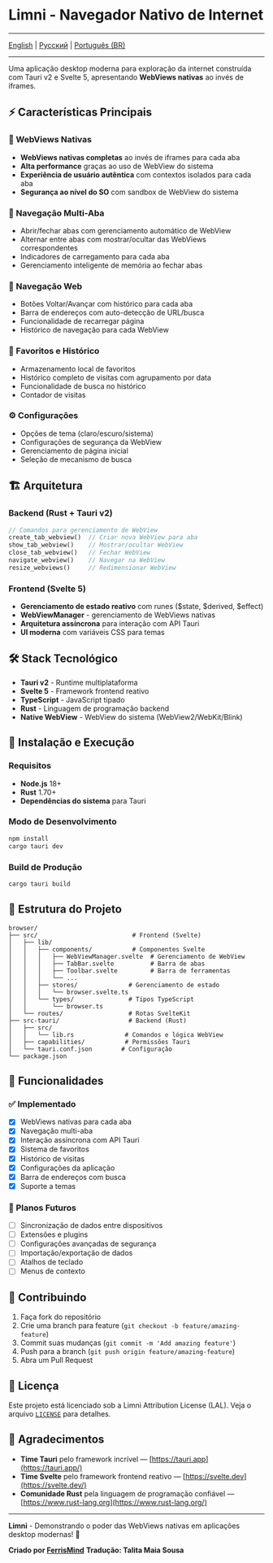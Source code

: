 # Limni - Navegador Nativo de Internet

---

[English](https://github.com/FerrisMind/Limni/blob/main/README.md) | [Русский](https://github.com/FerrisMind/Limni/blob/main/README-RU.md) | [Português (BR)](https://github.com/FerrisMind/Limni/blob/main/README-PT-BR.md)

---

Uma aplicação desktop moderna para exploração da internet construída com Tauri v2 e Svelte 5, apresentando **WebViews nativas** ao invés de iframes.

## ⚡ Características Principais

### 🚀 WebViews Nativas

- **WebViews nativas completas** ao invés de iframes para cada aba
- **Alta performance** graças ao uso de WebView do sistema
- **Experiência de usuário autêntica** com contextos isolados para cada aba
- **Segurança ao nível do SO** com sandbox de WebView do sistema

### 📑 Navegação Multi-Aba

- Abrir/fechar abas com gerenciamento automático de WebView
- Alternar entre abas com mostrar/ocultar das WebViews correspondentes
- Indicadores de carregamento para cada aba
- Gerenciamento inteligente de memória ao fechar abas

### 🧭 Navegação Web

- Botões Voltar/Avançar com histórico para cada aba
- Barra de endereços com auto-detecção de URL/busca
- Funcionalidade de recarregar página
- Histórico de navegação para cada WebView

### 🔖 Favoritos e Histórico

- Armazenamento local de favoritos
- Histórico completo de visitas com agrupamento por data
- Funcionalidade de busca no histórico
- Contador de visitas

### ⚙️ Configurações

- Opções de tema (claro/escuro/sistema)
- Configurações de segurança da WebView
- Gerenciamento de página inicial
- Seleção de mecanismo de busca

## 🏗️ Arquitetura

### Backend (Rust + Tauri v2)

```rust
// Comandos para gerenciamento de WebView
create_tab_webview()  // Criar nova WebView para aba
show_tab_webview()    // Mostrar/ocultar WebView
close_tab_webview()   // Fechar WebView
navigate_webview()    // Navegar na WebView
resize_webviews()     // Redimensionar WebView
```

### Frontend (Svelte 5)

- **Gerenciamento de estado reativo** com runes ($state, $derived, $effect)
- **WebViewManager** - gerenciamento de WebViews nativas
- **Arquitetura assíncrona** para interação com API Tauri
- **UI moderna** com variáveis CSS para temas

## 🛠️ Stack Tecnológico

- **Tauri v2** - Runtime multiplataforma
- **Svelte 5** - Framework frontend reativo
- **TypeScript** - JavaScript tipado
- **Rust** - Linguagem de programação backend
- **Native WebView** - WebView do sistema (WebView2/WebKit/Blink)

## 🚀 Instalação e Execução

### Requisitos

- **Node.js** 18+
- **Rust** 1.70+
- **Dependências do sistema** para Tauri

### Modo de Desenvolvimento

```bash
npm install
cargo tauri dev
```

### Build de Produção

```bash
cargo tauri build
```

## 📁 Estrutura do Projeto

```
browser/
├── src/                          # Frontend (Svelte)
│   ├── lib/
│   │   ├── components/           # Componentes Svelte
│   │   │   ├── WebViewManager.svelte  # Gerenciamento de WebView
│   │   │   ├── TabBar.svelte          # Barra de abas
│   │   │   ├── Toolbar.svelte         # Barra de ferramentas
│   │   │   └── ...
│   │   ├── stores/              # Gerenciamento de estado
│   │   │   └── browser.svelte.ts
│   │   └── types/               # Tipos TypeScript
│   │       └── browser.ts
│   └── routes/                  # Rotas SvelteKit
├── src-tauri/                   # Backend (Rust)
│   ├── src/
│   │   └── lib.rs              # Comandos e lógica WebView
│   ├── capabilities/           # Permissões Tauri
│   └── tauri.conf.json        # Configuração
└── package.json
```

## 🎯 Funcionalidades

### ✅ Implementado

- [x] WebViews nativas para cada aba
- [x] Navegação multi-aba
- [x] Interação assíncrona com API Tauri
- [x] Sistema de favoritos
- [x] Histórico de visitas
- [x] Configurações da aplicação
- [x] Barra de endereços com busca
- [x] Suporte a temas

### 🔄 Planos Futuros

- [ ] Sincronização de dados entre dispositivos
- [ ] Extensões e plugins
- [ ] Configurações avançadas de segurança
- [ ] Importação/exportação de dados
- [ ] Atalhos de teclado
- [ ] Menus de contexto

## 🤝 Contribuindo

1. Faça fork do repositório
2. Crie uma branch para feature (`git checkout -b feature/amazing-feature`)
3. Commit suas mudanças (`git commit -m 'Add amazing feature'`)
4. Push para a branch (`git push origin feature/amazing-feature`)
5. Abra um Pull Request

## 📄 Licença

Este projeto está licenciado sob a Limni Attribution License (LAL). Veja o arquivo [`LICENSE`](https://github.com/FerrisMind/Limni/blob/main/LICENSE) para detalhes.

## 🙏 Agradecimentos

- **Time Tauri** pelo framework incrível — [https://tauri.app](https://tauri.app/)
- **Time Svelte** pelo framework frontend reativo — [https://svelte.dev](https://svelte.dev/)
- **Comunidade Rust** pela linguagem de programação confiável — [https://www.rust-lang.org](https://www.rust-lang.org/)

---

**Limni** - Demonstrando o poder das WebViews nativas em aplicações desktop modernas! 🚀

**Criado por [FerrisMind](https://github.com/FerrisMind)** **Tradução: Talita Maia Sousa**
